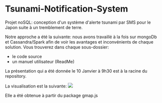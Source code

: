 # Tsunami-Notification-System
Projet noSQL: conception d'un système d'alerte tsunami par SMS pour le Japon suite à un tremblement de terre.

Notre approche a été la suivante: nous avons travaillé à la fois sur mongoDb et Cassandra/Spark afin de voir les avantages et inconvénients de chaque solution.
Vous trouverez dans chaque sous-dossier:
- le code source
- un manuel utilisateur (ReadMe)

La présentation qui a été donnée le 10 Janvier à 9h30 est à la racine du repository.

La visualisation est la suivante:
![](http://i61.tinypic.com/2gte0xz.png)

Elle a été obtenue à partir du package gmap.js
